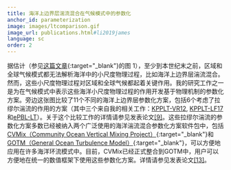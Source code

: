 ```yaml
---
title: 海洋上边界层湍流混合在气候模式中的参数化
anchor_id: parameterization
image: images/ltcomparison.gif
image_url: publications.html#li2019james
language: sc
order: 2
---
```


据估计（参见[这篇文章](https://www.semanticscholar.org/paper/Principles-and-advances-in-subgrid-modelling-for-Fox-Kemper-Bachman/947c0647d365b6b752e3e7b2a7cf055c32fc51e7){:target="_blank"}的图&nbsp;1），至少到本世纪末之前，区域和全球气候模式都无法解析海洋中的小尺度物理过程，比如海洋上边界层湍流混合。然而，这些小尺度物理过程对区域和全球气候都起着关键作用。我的研究工作之一是为在气候模式中表示这些海洋小尺度物理过程的作用开发基于物理机制的参数化方案。旁边这张图比较了11个不同的海洋上边界层参数化方案，包括6个考虑了拉缪尔湍流的作用的方案（其中三个来自我的相关工作：[KPPLT-VR12](publications_sc.html#li2016ocemod), [KPPLT-LF17](publications_sc.html#li2017jpo)和[ePBL-LT](publications_sc.html#reichl2019jpo)）。关于这个比较工作的详情请参见发表论文[[9]](publications_sc.html#li2019james)。这些拉缪尔湍流的参数化方案多数已经被纳入两个广泛使用的海洋湍流混合参数化方案软件包中，包括[CVMix（Community Ocean Vertical Mixing Project）](http://cvmix.github.io){:target="_blank"}和[GOTM（General Ocean Turbulence Model）](https://gotm.net){:target="_blank"}，可以方便地应用在许多海洋环流模式中。目前，CVMix已经正式整合到GOTM中，用户可以方便地在统一的数值框架下使用这些参数化方案。详情请参见发表论文[[13]](publications_sc.html#li2021gmd)。
